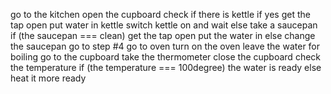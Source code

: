 go to the kitchen
open the cupboard
check if there is kettle
if yes get the tap open
put water in kettle
switch kettle on and wait
else
take a saucepan
if (the saucepan === clean)
get the tap open
put the water in
else
change the saucepan
go to step #4
go to oven
turn on the oven
leave the water for boiling
go to the cupboard
take the thermometer
close the cupboard
check the temperature
if (the temperature === 100degree)
the water is ready
else
heat it more
ready